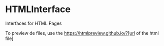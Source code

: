# HTMLInterface
Interfaces for HTML Pages

To preview de files, use the https://htmlpreview.github.io/?[url of the html file]
